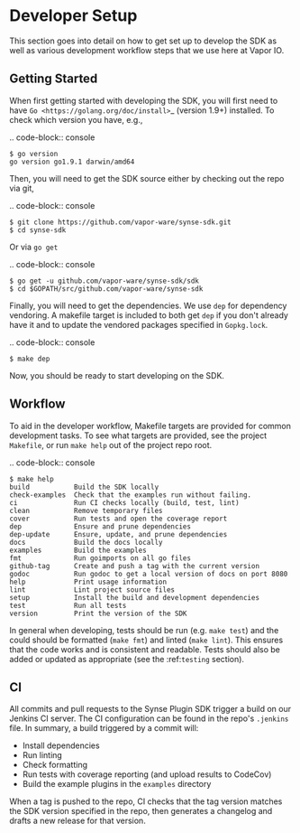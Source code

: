 # Developer Setup

This section goes into detail on how to get set up to develop the SDK as well
as various development workflow steps that we use here at Vapor IO.

## Getting Started

When first getting started with developing the SDK, you will first need to have `Go <https://golang.org/doc/install>`_
(version 1.9+) installed. To check which version you have, e.g.,

.. code-block:: console

    $ go version
    go version go1.9.1 darwin/amd64


Then, you will need to get the SDK source either by checking out the repo via git,

.. code-block:: console

    $ git clone https://github.com/vapor-ware/synse-sdk.git
    $ cd synse-sdk

Or via ``go get``

.. code-block:: console

    $ go get -u github.com/vapor-ware/synse-sdk/sdk
    $ cd $GOPATH/src/github.com/vapor-ware/synse-sdk


Finally, you will need to get the dependencies. We use ``dep`` for dependency
vendoring. A makefile target is included to both get ``dep`` if you don't already
have it and to update the vendored packages specified in ``Gopkg.lock``.

.. code-block:: console

    $ make dep

Now, you should be ready to start developing on the SDK.


## Workflow

To aid in the developer workflow, Makefile targets are provided for common development
tasks. To see what targets are provided, see the project ``Makefile``, or run ``make help``
out of the project repo root.

.. code-block:: console

    $ make help
    build           Build the SDK locally
    check-examples  Check that the examples run without failing.
    ci              Run CI checks locally (build, test, lint)
    clean           Remove temporary files
    cover           Run tests and open the coverage report
    dep             Ensure and prune dependencies
    dep-update      Ensure, update, and prune dependencies
    docs            Build the docs locally
    examples        Build the examples
    fmt             Run goimports on all go files
    github-tag      Create and push a tag with the current version
    godoc           Run godoc to get a local version of docs on port 8080
    help            Print usage information
    lint            Lint project source files
    setup           Install the build and development dependencies
    test            Run all tests
    version         Print the version of the SDK


In general when developing, tests should be run (e.g. ``make test``) and the could should
be formatted (``make fmt``) and linted (``make lint``). This ensures that the code works
and is consistent and readable. Tests should also be added or updated as appropriate
(see the :ref:`testing` section).

## CI

All commits and pull requests to the Synse Plugin SDK trigger a build on our Jenkins CI server.
The CI configuration can be found in the repo's ``.jenkins`` file. In summary,
a build triggered by a commit will:

- Install dependencies
- Run linting
- Check formatting
- Run tests with coverage reporting (and upload results to CodeCov)
- Build the example plugins in the ``examples`` directory

When a tag is pushed to the repo, CI checks that the tag version matches the SDK version
specified in the repo, then generates a changelog and drafts a new release for that version.
